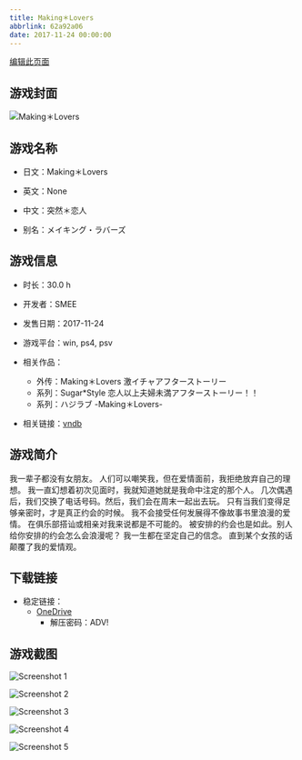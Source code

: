 ```yaml
---
title: Making＊Lovers
abbrlink: 62a92a06
date: 2017-11-24 00:00:00
---
```

[编辑此页面](https://github.com/ACG-3/ADV3-source/blob/main/source/_posts/games/Making%EF%BC%8ALovers.md)

## 游戏封面

![Making＊Lovers](https://pan.timero.xyz/onedrive/img_lib_001/Making%EF%BC%8ALovers_cover.avif)


## 游戏名称

- 日文：Making＊Lovers
- 英文：None
- 中文：突然＊恋人

- 别名：メイキング・ラバーズ


## 游戏信息

- 时长：30.0 h
- 开发者：SMEE
- 发售日期：2017-11-24
- 游戏平台：win, ps4, psv
- 相关作品：
   - 外传：Making＊Lovers 激イチャアフターストーリー
   - 系列：Sugar*Style 恋人以上夫婦未満アフターストーリー！！
   - 系列：ハジラブ -Making＊Lovers-

- 相关链接：[vndb](https://vndb.org/v21552)


## 游戏简介

我一辈子都没有女朋友。
人们可以嘲笑我，但在爱情面前，我拒绝放弃自己的理想。
我一直幻想着初次见面时，我就知道她就是我命中注定的那个人。
几次偶遇后，我们交换了电话号码。然后，我们会在周末一起出去玩。
只有当我们变得足够亲密时，才是真正约会的时候。
我不会接受任何发展得不像故事书里浪漫的爱情。
在俱乐部搭讪或相亲对我来说都是不可能的。
被安排的约会也是如此。别人给你安排的约会怎么会浪漫呢？
我一生都在坚定自己的信念。
直到某个女孩的话颠覆了我的爱情观。




## 下载链接

- 稳定链接：
    - [OneDrive](https://pan.timero.xyz/onedrive/adv_lib_001/Making%EF%BC%8ALovers)
        - 解压密码：ADV!



## 游戏截图


![Screenshot 1](https://pan.timero.xyz/onedrive/img_lib_001/Making%EF%BC%8ALovers_Screenshot_1.avif)

![Screenshot 2](https://pan.timero.xyz/onedrive/img_lib_001/Making%EF%BC%8ALovers_Screenshot_2.avif)

![Screenshot 3](https://pan.timero.xyz/onedrive/img_lib_001/Making%EF%BC%8ALovers_Screenshot_3.avif)

![Screenshot 4](https://pan.timero.xyz/onedrive/img_lib_001/Making%EF%BC%8ALovers_Screenshot_4.avif)

![Screenshot 5](https://pan.timero.xyz/onedrive/img_lib_001/Making%EF%BC%8ALovers_Screenshot_5.avif)

